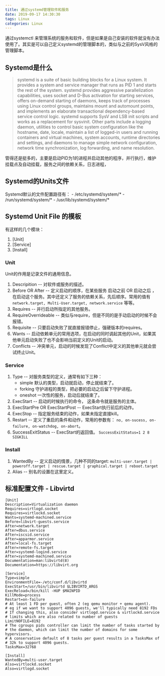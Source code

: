 ```yaml
---
title: 通过systemd管理软件和服务
date: 2019-09-17 14:30:30
tags: Linux
categories: Linux
---
```


通过systemctl 来管理系统的服务和软件，但是如果是自己安装的软件就没有办法使用了。其实是可以自己定义systemd的管理脚本的，类似与之前的SysV风格的管理脚本。

## Systemd是什么
> systemd is a suite of basic building blocks for a Linux system. It provides a system and service manager that runs as PID 1 and starts the rest of the system. systemd provides aggressive parallelization capabilities, uses socket and D-Bus activation for starting services, offers on-demand starting of daemons, keeps track of processes using Linux control groups, maintains mount and automount points, and implements an elaborate transactional dependency-based service control logic. systemd supports SysV and LSB init scripts and works as a replacement for sysvinit. Other parts include a logging daemon, utilities to control basic system configuration like the hostname, date, locale, maintain a list of logged-in users and running containers and virtual machines, system accounts, runtime directories and settings, and daemons to manage simple network configuration, network time synchronization, log forwarding, and name resolution.

管得还是挺多的，主要是启动PID为1的进程并启动其他的程序，并行执行，维护挂载点及自动挂载，服务之间的依赖关系，日志进程，
## Systemd的Units文件
Systemd默认的文件配置路径有：
	- /etc/systemd/system/*
	- /run/systemd/system/*
	- /usr/lib/systemd/system/*

## Systemd Unit File 的模板 
有这样的几个模块：
1. [Unit]
2. [Service]
3. [Install]

### Unit
Unit的作用是记录文件的通用信息。
1. Descripition -- 对软件或服务的描述。
2. Before OR After -- 定义启动的顺序，在某些服务 启动之前 OR 启动之后 ，在启动这个服务。其中还定义了服务的依赖关系，先后顺序。常用的值有 `network.target, Multi-User.target, network.service` 等等。
3. Requires -- 并行启动所指定的其他服务。
4. RequireOverrideable -- 类似与require，但是不同的是手动启动的时候不会报错。
5. Requisite -- 只要启动失败了就直接报错停止，强硬版本的requires。
6. Wants -- 启动依赖单元的常用选项，在启动的同时调起其他的Unit，如果其他单元启动失败了也不会影响当前定义的Unit的启动。
7. Conflicts -- 冲突单元，启动的时候发现了Conflict中定义的其他单元就会尝试终止Unit。

### Service
1. Type -- 对服务类型的定义，通常有如下三种：
   	- simple 默认的类型，启动就启动，停止就结束了。
   	- forking 守护进程的类型，把必要的启动之后留下守护进程。
   	- oneshot 一次性的服务，启动后就结束了。
2. ExecStart -- 启动的时候执行的命令， 这条命令就是服务的主体。
3. ExecStartPre OR ExecStartPost -- ExecStart执行前后的动作。
4. ExecStop -- 指定服务结束的动作，如果未指定直接kill。
5. Restart -- 定义了重启的条件和动作，常用的参数有： `no, on-sucess, on-failure, on-watchdog, on-abort`。
6. SuccessExitStatus -- ExecStart的返回值。 `SuccessExitStatus=1 2 8 SIGKILL`

### Install
1. WantedBy -- 定义启动的情景，几种不同的target: `multi-user.target | poweroff.target | rescue.target | graphical.target | reboot.target`
2. Alias -- 别名的设置在这里定义。

## 标准配置文件 - Libvirtd
```
[Unit]
Description=Virtualization daemon
Requires=virtlogd.socket
Requires=virtlockd.socket
Wants=systemd-machined.service
Before=libvirt-guests.service
After=network.target
After=dbus.service
After=iscsid.service
After=apparmor.service
After=local-fs.target
After=remote-fs.target
After=systemd-logind.service
After=systemd-machined.service
Documentation=man:libvirtd(8)
Documentation=https://libvirt.org

[Service]
Type=simple
EnvironmentFile=-/etc/conf.d/libvirtd
ExecStart=/usr/bin/libvirtd $LIBVIRTD_ARGS
ExecReload=/bin/kill -HUP $MAINPID
KillMode=process
Restart=on-failure
# At least 1 FD per guest, often 2 (eg qemu monitor + qemu agent).
# eg if we want to support 4096 guests, we'll typically need 8192 FDs
# If changing this, also consider virtlogd.service & virtlockd.service
# limits which are also related to number of guests
LimitNOFILE=8192
# The cgroups pids controller can limit the number of tasks started by
# the daemon, which can limit the number of domains for some hypervisors.
# A conservative default of 8 tasks per guest results in a TasksMax of
# 32k to support 4096 guests.
TasksMax=32768

[Install]
WantedBy=multi-user.target
Also=virtlockd.socket
Also=virtlogd.socket
```